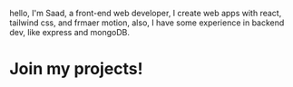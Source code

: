 hello, I'm Saad, a front-end web developer, I create web apps with react, tailwind css, and frmaer motion, also, I have some experience in backend dev, like express and mongoDB. <br /> <strong><h1> Join my projects!</h1></strong>
